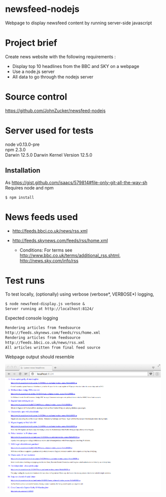 # newsfeed-nodejs
Webpage to display newsfeed content by running server-side javascript

# Project brief

Create news website with the following requirements :

- Display top 10 headlines from the BBC and SKY on a webpage
- Use a node.js server
- All data to go through the nodejs server
     
# Source control

https://github.com/JohnZucker/newsfeed-nodejs    

# Server used for tests

node v0.13.0-pre    
npm 2.3.0    
Darwin 12.5.0 Darwin Kernel Version 12.5.0    

## Installation 
As https://gist.github.com/isaacs/579814#file-only-git-all-the-way-sh         
Requires node and npm    
 
    $ npm install

# News feeds used

* http://feeds.bbci.co.uk/news/rss.xml
* http://feeds.skynews.com/feeds/rss/home.xml

    * Conditions: For terms see http://www.bbc.co.uk/terms/additional_rss.shtml, http://news.sky.com/info/rss

# Test runs

To test locally, (optionally) using verbose (verbose\*, VERBOSE\*) logging,

    $ node newsfeed-display.js verbose &
    Server running at http://localhost:8124/

Expected console logging

    Rendering articles from feedsource http://feeds.skynews.com/feeds/rss/home.xml
    Rendering articles from feedsource http://feeds.bbci.co.uk/news/rss.xml
    All articles written from final feed source

Webpage output should resemble

![newsfeed-nodejs-webpage-example.png](https://github.com/JohnZucker/newsfeed-nodejs/blob/master/newsfeed-nodejs-webpage-example.png)
